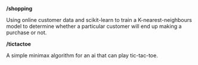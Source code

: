 **/shopping**

Using online customer data and scikit-learn to train a K-nearest-neighbours model to determine whether a particular customer will end up making a purchase or not.

**/tictactoe**

A simple minimax algorithm for an ai that can play tic-tac-toe.
